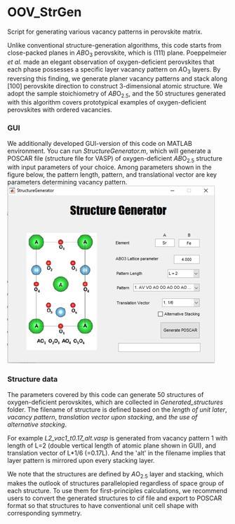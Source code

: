 # OOV_StrGen
Script for generating various vacancy patterns in perovskite matrix. 

Unlike conventional structure-generation algorithms, this code starts from close-packed planes in *AB*O<sub>3</sub> perovskite, which is (111) plane. Poeppelmeier *et al.* made an elegant observation of oxygen-deficient perovskites that each phase possesses a specific layer vacancy pattern on *A*O<sub>3</sub> layers. By reversing this finding, we generate planer vacancy patterns and stack along [100] perovskite direction to construct 3-dimensional atomic structure. We adopt the sample stoichiometry of *AB*O<sub>2.5</sub>, and the 50 structures generated with this algorithm covers prototypical examples of oxygen-deficient perovskites with ordered vacancies.

### GUI
We additionally developed GUI-version of this code on MATLAB environment.
You can run *StructureGenerator.m*, which will generate a POSCAR file (structure file for VASP) of oxygen-deficient *AB*O<sub>2.5</sub> structure with input parameters of your choice. Among parameters shown in the figure below, the pattern length, pattern, and translational vector are key parameters determining vacancy pattern.</br>
![alt text](https://github.com/MTD-group/OOV_StrGen/blob/main/GUI_Matlab/GUI_outlook.png?raw=true)


### Structure data
The parameters covered by this code can generate 50 structures of oxygen-deficient perovskites, which are collected in *Generated_structures* folder. The filename of structure is defined based on the *length of unit later*, *vacancy pattern*, *translation vector upon stacking*, and *the use of alternative stacking*.

For example *L2_vac1_t0.17_alt.vasp* is generated from vacancy pattern 1 with length of L=2 (double vertical length of atomic plane shown in GUI), and translation vector of L\*1/6 (=0.17L). And the 'alt' in the filename implies that layer pattern is mirrored upon every stacking layer.

We note that the structures are defined by *A*O<sub>2.5</sub> layer and stacking, which makes the outlook of structures parallelopied regardless of space group of each structure. To use them for first-principles calculations, we recommend users to convert the generated structures to cif file and export to POSCAR format so that structures to have conventional unit cell shape with corresponding symmetry.

